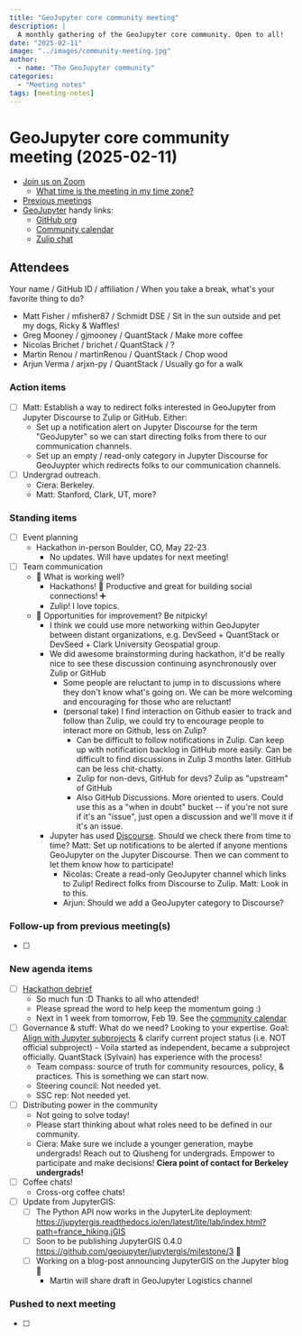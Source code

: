 ```yaml
---
title: "GeoJupyter core community meeting"
description: |
  A monthly gathering of the GeoJupyter core community. Open to all!
date: "2025-02-11"
image: "../images/community-meeting.jpg"
author:
  - name: "The GeoJupyter community"
categories:
  - "Meeting notes"
tags: [meeting-notes]
---
```


# GeoJupyter core community meeting (2025-02-11)

- [Join us on Zoom](https://berkeley.zoom.us/j/99659397059?pwd=519zZJlcAa1TCyJWRYyYbaYDfuaXNo.1)
  - [What time is the meeting in my time zone?](https://dateful.com/convert/utc?t=4pm)
- [Previous meetings](https://geojupyter.org/blog/#category=Meeting%20notes)
- [GeoJupyter](https://geojupyter.org) handy links:
  - [GitHub org](https://github.com/geojupyter)
  - [Community calendar](https://geojupyter.org/calendar.html)
  - [Zulip chat](https://jupyter.zulipchat.com/#narrow/channel/471314-geojupyter)


## Attendees

Your name / GitHub ID / affiliation / When you take a break, what's your favorite thing to do?

* Matt Fisher / mfisher87 / Schmidt DSE / Sit in the sun outside and pet my dogs, Ricky & Waffles!
* Greg Mooney / gjmooney / QuantStack / Make more coffee
* Nicolas Brichet / brichet / QuantStack / ?
* Martin Renou / martinRenou / QuantStack / Chop wood
* Arjun Verma / arjxn-py / QuantStack / Usually go for a walk


### Action items

- [ ] Matt: Establish a way to redirect folks interested in GeoJupyter from Jupyter
    Discourse to Zulip or GitHub. Either:
  - Set up a notification alert on Jupyter Discourse for the term "GeoJupyter"
    so we can start directing folks from there to our communication channels.
  - Set up an empty / read-only category in Jupyter Discourse for GeoJuypter
    which redirects folks to our communication channels.
- [ ] Undergrad outreach.
  - Ciera: Berkeley.
  - Matt: Stanford, Clark, UT, more?


### Standing items

- [ ] Event planning
  - Hackathon in-person Boulder, CO, May 22-23
    - No updates. Will have updates for next meeting!
- [ ] Team communication
  - :tada: What is working well?
    - Hackathons! :100: Productive and great for building social connections! :heavy_plus_sign:
    - Zulip! I love topics.
  - :wrench: Opportunities for improvement? Be nitpicky!
    - I think we could use more networking within GeoJupyter between distant
      organizations, e.g. DevSeed + QuantStack or DevSeed + Clark University Geospatial
      group.
    - We did awesome brainstorming during hackathon, it'd be really nice to see these
      discussion continuing asynchronously over Zulip or GitHub
      - Some people are reluctant to jump in to discussions where they don't know what's
        going on. We can be more welcoming and encouraging for those who are reluctant!
      - (personal take) I find interaction on Github easier to track and follow than
        Zulip, we could try to encourage people to interact more on Github, less on
        Zulip?
        - Can be difficult to follow notifications in Zulip. Can keep up with
          notification backlog in GitHub more easily. Can be difficult to find
          discussions in Zulip 3 months later. GitHub can be less chit-chatty.
        - Zulip for non-devs, GitHub for devs? Zulip as "upstream" of GitHub
        - Also GitHub Discussions. More oriented to users. Could use this as a "when in
          doubt" bucket -- if you're not sure if it's an "issue", just open a discussion
          and we'll move it if it's an issue.
    - Jupyter has used [Discourse](https://discourse.jupyter.org/).
      Should we check there from time to time?
      Matt: Set up notifications to be alerted if anyone mentions GeoJupyter on the
      Jupyter Discourse. Then we can comment to let them know how to participate!
      - Nicolas: Create a read-only GeoJupyter channel which links to Zulip! Redirect
        folks from Discourse to Zulip. Matt: Look in to this.
      - Arjun: Should we add a GeoJupyter category to Discourse?


### Follow-up from previous meeting(s)

- [ ]


### New agenda items

- [ ] [Hackathon debrief](https://geojupyter.org/blog/20250205-virtual-hackathon/)
    - So much fun :D Thanks to all who attended!
    - Please spread the word to help keep the momentum going :)
    - Next in 1 week from tomorrow, Feb 19.
      See the [community calendar](https://geojupyter.org/calendar)
- [ ] Governance & stuff: What do we need? Looking to your expertise.
      Goal: [Align with Jupyter subprojects](https://jupyter.org/governance/software_subprojects.html?responsibilities-of-jupyter-subprojects=#responsibilities-of-jupyter-subprojects)
      & clarify current project status (i.e. NOT official subproject)
      - Voila started as independent, became a subproject officially.
        QuantStack (Sylvain) has experience with the process!
    - Team compass: source of truth for community resources, policy, & practices.
      This is something we can start now.
    - Steering council: Not needed yet.
    - SSC rep: Not needed yet.
- [ ] Distributing power in the community
    - Not going to solve today!
    - Please start thinking about what roles need to be defined in our community.
    - Ciera: Make sure we include a younger generation, maybe undergrads!
      Reach out to Qiusheng for undergrads.
      Empower to participate and make decisions!
      **Ciera point of contact for Berkeley undergrads!**
- [ ] Coffee chats!
    - Cross-org coffee chats!
- [ ] Update from JupyterGIS:
    - [ ] The Python API now works in the JupyterLite deployment: https://jupytergis.readthedocs.io/en/latest/lite/lab/index.html?path=france_hiking.jGIS
    - [ ] Soon to be publishing JupyterGIS 0.4.0 https://github.com/geojupyter/jupytergis/milestone/3 :tada:
    - [ ] Working on a blog-post announcing JupyterGIS on the Jupyter blog :tada:
      - Martin will share draft in GeoJupyter Logistics channel



### Pushed to next meeting

- [ ]
